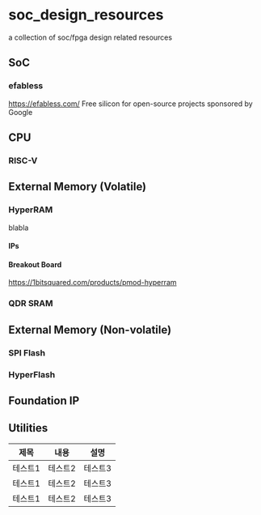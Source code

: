 # soc_design_resources
a collection of soc/fpga design related resources
## SoC 
### efabless
https://efabless.com/
Free silicon for open-source projects sponsored by Google

## CPU
### RISC-V

## External Memory (Volatile)
### HyperRAM
blabla
#### IPs

#### Breakout Board
https://1bitsquared.com/products/pmod-hyperram

### QDR SRAM


## External Memory (Non-volatile)
### SPI Flash

### HyperFlash


## Foundation IP


## Utilities



|제목 |내용|설명|
|---------|---|---|
|테스트1|테스트2|테스트3|
|테스트1|테스트2|테스트3|
|테스트1|테스트2|테스트3|
